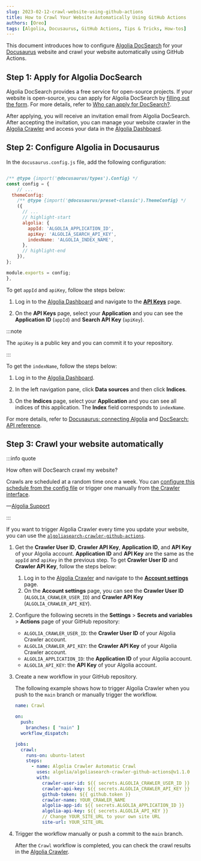```yaml
---
slug: 2023-02-12-crawl-website-using-github-actions
title: How to Crawl Your Website Automatically Using GitHub Actions
authors: [Oreo]
tags: [Algolia, Docusaurus, GitHub Actions, Tips & Tricks, How-tos]
---
```


This document introduces how to configure [Algolia DocSearch](https://docsearch.algolia.com) for your [Docusaurus](https://docusaurus.io/docs) website and crawl your website automatically using GitHub Actions.

<!-- truncate -->

## Step 1: Apply for Algolia DocSearch

Algolia DocSearch provides a free service for open-source projects. If your website is open-source, you can apply for Algolia DocSearch by [filling out the form](https://docsearch.algolia.com/apply/). For more details, refer to [Who can apply for DocSearch?](https://docsearch.algolia.com/docs/who-can-apply/).

After applying, you will receive an invitation email from Algolia DocSearch. After accepting the invitation, you can manage your website crawler in the [Algolia Crawler](https://crawler.algolia.com/) and access your data in the [Algolia Dashboard](https://algolia.com/dashboard).

## Step 2: Configure Algolia in Docusaurus

In the `docusaurus.config.js` file, add the following configuration:

```javascript title="docusaurus.config.js"

/** @type {import('@docusaurus/types').Config} */
const config = {
    // ...
  themeConfig:
    /** @type {import('@docusaurus/preset-classic').ThemeConfig} */
    ({
      // ...
      // highlight-start
      algolia: {
        appId: 'ALGOLIA_APPLICATION_ID',
        apiKey: 'ALGOLIA_SEARCH_API_KEY',
        indexName: 'ALGOLIA_INDEX_NAME',
      },
      // highlight-end
    }),
};

module.exports = config;
},
```

To get `appId` and `apiKey`, follow the steps below:

1. Log in to the [Algolia Dashboard](https://algolia.com/dashboard) and navigate to the [**API Keys**](https://www.algolia.com/account/api-keys/all) page.

2. On the **API Keys** page, select your **Application** and you can see the **Application ID** (`appId`) and **Search API Key** (`apiKey`).

:::note

The `apiKey` is a public key and you can commit it to your repository.

:::

To get the `indexName`, follow the steps below:

1. Log in to the [Algolia Dashboard](https://algolia.com/dashboard).

2. In the left navigation pane, click **Data sources** and then click **Indices**.

3. On the **Indices** page, select your **Application** and you can see all indices of this application. The **Index** field corresponds to `indexName`.

For more details, refer to [Docusaurus: connecting Algolia](https://docusaurus.io/docs/search#connecting-algolia) and [DocSearch: API reference](https://docsearch.algolia.com/docs/api/#searchparameters).

## Step 3: Crawl your website automatically

:::info quote

How often will DocSearch crawl my website?

Crawls are scheduled at a random time once a week. You can [configure this schedule from the config file](https://www.algolia.com/doc/tools/crawler/apis/configuration/schedule/) or trigger one manually from [the Crawler interface](https://crawler.algolia.com/).

—[Algolia Support](https://support.algolia.com/hc/en-us/articles/10156769900945-How-often-will-DocSearch-crawl-my-website-)

:::

If you want to trigger Algolia Crawler every time you update your website, you can use the [`algoliasearch-crawler-github-actions`](https://github.com/algolia/algoliasearch-crawler-github-actions).

1. Get the **Crawler User ID**, **Crawler API Key**, **Application ID**, and **API Key** of your Algolia account. **Application ID** and **API Key** are the same as the `appId` and `apiKey` in the previous step. To get **Crawler User ID** and **Crawler API Key**, follow the steps below:

    1. Log in to the [Algolia Crawler](https://crawler.algolia.com/) and navigate to the [**Account settings**](https://crawler.algolia.com/admin/user/settings/) page.
    2. On the **Account settings** page, you can see the **Crawler User ID** (`ALGOLIA_CRAWLER_USER_ID`) and **Crawler API Key** (`ALGOLIA_CRAWLER_API_KEY`).

2. Configure the following secrets in the **Settings** > **Secrets and variables** > **Actions** page of your GitHub repository:

    - `ALGOLIA_CRAWLER_USER_ID`: the **Crawler User ID** of your Algolia Crawler account.
    - `ALGOLIA_CRAWLER_API_KEY`: the **Crawler API Key** of your Algolia Crawler account.
    - `ALGOLIA_APPLICATION_ID`: the **Application ID** of your Algolia account.
    - `ALGOLIA_API_KEY`: the **API Key** of your Algolia account.

3. Create a new workflow in your GitHub repository.

    The following example shows how to trigger Algolia Crawler when you push to the `main` branch or manually trigger the workflow.

    ```yaml title=".github/workflows/crawl.yml"
    name: Crawl

    on:
      push:
        branches: [ "main" ]
      workflow_dispatch:

    jobs:
      crawl:
        runs-on: ubuntu-latest
        steps:
          - name: Algolia Crawler Automatic Crawl
            uses: algolia/algoliasearch-crawler-github-actions@v1.1.0
            with:
              crawler-user-id: ${{ secrets.ALGOLIA_CRAWLER_USER_ID }}
              crawler-api-key: ${{ secrets.ALGOLIA_CRAWLER_API_KEY }}
              github-token: ${{ github.token }}
              crawler-name: YOUR_CRAWLER_NAME
              algolia-app-id: ${{ secrets.ALGOLIA_APPLICATION_ID }}
              algolia-api-key: ${{ secrets.ALGOLIA_API_KEY }}
              // Change YOUR_SITE_URL to your own site URL
              site-url: YOUR_SITE_URL
    ```

4. Trigger the workflow manually or push a commit to the `main` branch.

    After the `Crawl` workflow is completed, you can check the crawl results in the [Algolia Crawler](https://crawler.algolia.com/).
